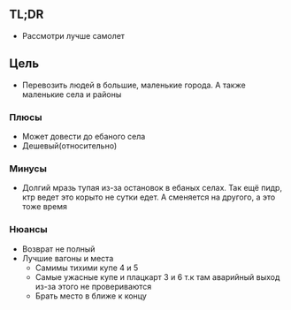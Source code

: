 ## TL;DR
- Рассмотри лучше самолет

## Цель
- Перевозить людей в большие, маленькие города. А также маленькие села и районы

### Плюсы
- Может довести до ебаного села
- Дешевый(относительно)

### Минусы
- Долгий мразь тупая из-за остановок в ебаных селах. Так ещё пидр, ктр ведет это корыто не сутки едет. А сменяется на другого, а это тоже время

### Нюансы
- Возврат не полный
- Лучшие вагоны и места
	- Самимы тихими купе 4 и 5
	- Самые ужасные купе и плацкарт 3 и 6 т.к там аварийный выход из-за этого не провериваются
	- Брать место в ближе к концу